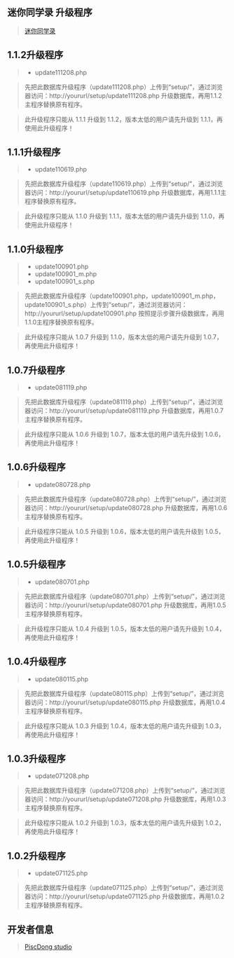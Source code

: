 迷你同学录 升级程序
-------------
>[迷你同学录](http://mini_class.piscdong.com/)

1.1.2升级程序
-------------
>* update111208.php

>先把此数据库升级程序（update111208.php）上传到“setup/”，通过浏览器访问：http://yoururl/setup/update111208.php 升级数据库，再用1.1.2主程序替换原有程序。

>此升级程序只能从 1.1.1  升级到 1.1.2，版本太低的用户请先升级到 1.1.1，再使用此升级程序！

1.1.1升级程序
-------------
>* update110619.php

>先把此数据库升级程序（update110619.php）上传到“setup/”，通过浏览器访问：http://yoururl/setup/update110619.php 升级数据库，再用1.1.1主程序替换原有程序。

>此升级程序只能从 1.1.0  升级到 1.1.1，版本太低的用户请先升级到 1.1.0，再使用此升级程序！ 

1.1.0升级程序
-------------
>* update100901.php
>* update100901_m.php
>* update100901_s.php

>先把此数据库升级程序（update100901.php，update100901_m.php，update100901_s.php）上传到“setup/”，通过浏览器访问：http://yoururl/setup/update100901.php 按照提示步骤升级数据库，再用1.1.0主程序替换原有程序。

>此升级程序只能从 1.0.7  升级到 1.1.0，版本太低的用户请先升级到 1.0.7，再使用此升级程序！ 

1.0.7升级程序
-------------
>* update081119.php

>先把此数据库升级程序（update081119.php）上传到“setup/”，通过浏览器访问：http://yoururl/setup/update081119.php 升级数据库，再用1.0.7主程序替换原有程序。

>此升级程序只能从 1.0.6  升级到 1.0.7，版本太低的用户请先升级到 1.0.6，再使用此升级程序！ 

1.0.6升级程序
-------------
>* update080728.php

>先把此数据库升级程序（update080728.php）上传到“setup/”，通过浏览器访问：http://yoururl/setup/update080728.php 升级数据库，再用1.0.6主程序替换原有程序。

>此升级程序只能从 1.0.5  升级到 1.0.6，版本太低的用户请先升级到 1.0.5，再使用此升级程序！

1.0.5升级程序
-------------
>* update080701.php

>先把此数据库升级程序（update080701.php）上传到“setup/”，通过浏览器访问：http://yoururl/setup/update080701.php 升级数据库，再用1.0.5主程序替换原有程序。

>此升级程序只能从 1.0.4  升级到 1.0.5，版本太低的用户请先升级到 1.0.4，再使用此升级程序！ 

1.0.4升级程序
-------------
>* update080115.php

>先把此数据库升级程序（update080115.php）上传到“setup/”，通过浏览器访问：http://yoururl/setup/update080115.php 升级数据库，再用1.0.4主程序替换原有程序。

>此升级程序只能从 1.0.3  升级到 1.0.4，版本太低的用户请先升级到 1.0.3，再使用此升级程序！ 

1.0.3升级程序
-------------
>* update071208.php

>先把此数据库升级程序（update071208.php）上传到“setup/”，通过浏览器访问：http://yoururl/setup/update071208.php 升级数据库，再用1.0.3主程序替换原有程序。

>此升级程序只能从 1.0.2  升级到 1.0.3，版本太低的用户请先升级到 1.0.2，再使用此升级程序！ 

1.0.2升级程序
-------------
>* update071125.php

>先把此数据库升级程序（update071125.php）上传到“setup/”，通过浏览器访问：http://yoururl/setup/update071125.php 升级数据库，再用1.0.2主程序替换原有程序。  

开发者信息
-------------
>[PiscDong studio](http://www.piscdong.com/)
